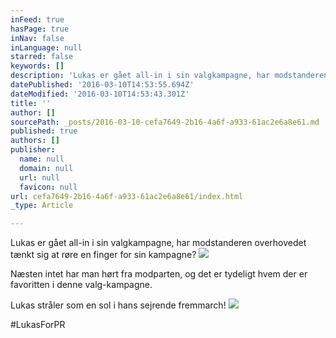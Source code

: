 ```yaml
---
inFeed: true
hasPage: true
inNav: false
inLanguage: null
starred: false
keywords: []
description: 'Lukas er gået all-in i sin valgkampagne, har modstanderen overhovedet tænkt sig at røre en finger for sin kampagne?'
datePublished: '2016-03-10T14:53:55.694Z'
dateModified: '2016-03-10T14:53:43.301Z'
title: ''
author: []
sourcePath: _posts/2016-03-10-cefa7649-2b16-4a6f-a933-61ac2e6a8e61.md
published: true
authors: []
publisher:
  name: null
  domain: null
  url: null
  favicon: null
url: cefa7649-2b16-4a6f-a933-61ac2e6a8e61/index.html
_type: Article

---
```

Lukas er gået all-in i sin valgkampagne, har modstanderen overhovedet tænkt sig at røre en finger for sin kampagne?
![](https://the-grid-user-content.s3-us-west-2.amazonaws.com/61210a82-80ef-44d2-ae00-58490ae87b1b.png)

Næsten intet har man hørt fra modparten, og det er tydeligt hvem der er favoritten i denne valg-kampagne.

Lukas stråler som en sol i hans sejrende fremmarch!
![](https://the-grid-user-content.s3-us-west-2.amazonaws.com/abfb816b-8007-432e-ae6a-c6bfe9403b24.jpg)

\#LukasForPR